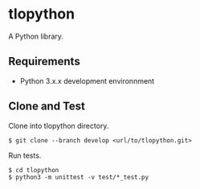 # tlopython

A Python library.

## Requirements

* Python 3.x.x development environnment

## Clone and Test

Clone into tlopython directory.

```
$ git clone --branch develop <url/to/tlopython.git>
```

Run tests.

```
$ cd tlopython
$ python3 -m unittest -v test/*_test.py
```
